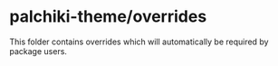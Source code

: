 # palchiki-theme/overrides

This folder contains overrides which will automatically be required by package users.
